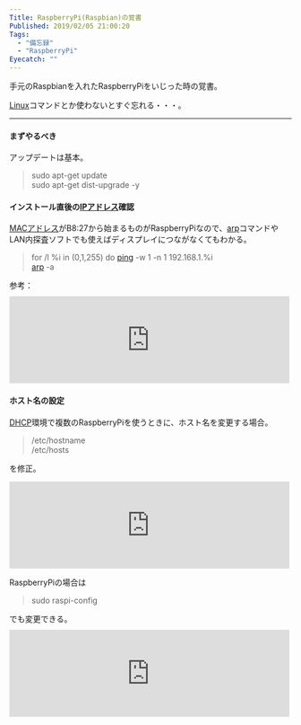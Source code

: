 ```yaml
---
Title: RaspberryPi(Raspbian)の覚書
Published: 2019/02/05 21:00:20
Tags:
  - "備忘録"
  - "RaspberryPi"
Eyecatch: ""
---
```

<p>手元のRaspbianを入れたRaspberryPiをいじった時の覚書。</p>

<p><a class="keyword" href="http://d.hatena.ne.jp/keyword/Linux">Linux</a>コマンドとか使わないとすぐ忘れる・・・。</p>

***

<h4>まずやるべき</h4>

<p>アップデートは基本。</p>

<blockquote><p>sudo apt-get update<br />
sudo apt-get dist-upgrade -y</p></blockquote>

<h4>インストール直後の<a class="keyword" href="http://d.hatena.ne.jp/keyword/IP%A5%A2%A5%C9%A5%EC%A5%B9">IPアドレス</a>確認</h4>

<p><a class="keyword" href="http://d.hatena.ne.jp/keyword/MAC%A5%A2%A5%C9%A5%EC%A5%B9">MACアドレス</a>がB8:27から始まるものがRaspberryPiなので、<a class="keyword" href="http://d.hatena.ne.jp/keyword/arp">arp</a>コマンドやLAN内探査ソフトでも使えばディスプレイにつながなくてもわかる。</p>

<blockquote><p>for /l %i in (0,1,255) do <a class="keyword" href="http://d.hatena.ne.jp/keyword/ping">ping</a> -w 1 -n 1 192.168.1.%i<br />
<a class="keyword" href="http://d.hatena.ne.jp/keyword/arp">arp</a> -a</p></blockquote>

<p>参考：<br />
<iframe src="https://hatenablog-parts.com/embed?url=https%3A%2F%2Fqiita.com%2Fxshell%2Fitems%2Faf4e2ef8d804cd29e38e" title="同じLAN内に接続したRaspberry PiのIPアドレスを調べる - Qiita" class="embed-card embed-webcard" scrolling="no" frameborder="0" style="display: block; width: 100%; height: 155px; max-width: 500px; margin: 10px 0px;"></iframe></p>

<h4>ホスト名の設定</h4>

<p><a class="keyword" href="http://d.hatena.ne.jp/keyword/DHCP">DHCP</a>環境で複数のRaspberryPiを使うときに、ホスト名を変更する場合。</p>

<blockquote><p> /etc/hostname<br />
/etc/hosts</p></blockquote>

<p>を修正。</p>

<p><iframe src="https://hatenablog-parts.com/embed?url=https%3A%2F%2Fwww.1ft-seabass.jp%2Fmemo%2F2015%2F04%2F21%2Fraspberry-pi-hostname-memo%2F" title="Raspberry Piにホスト名の設定をしたメモ" class="embed-card embed-webcard" scrolling="no" frameborder="0" style="display: block; width: 100%; height: 155px; max-width: 500px; margin: 10px 0px;"></iframe></p>

<p>RaspberryPiの場合は</p>

<blockquote><p>sudo raspi-config</p></blockquote>

<p>でも変更できる。<br />
<iframe src="https://hatenablog-parts.com/embed?url=https%3A%2F%2Fazriton.github.io%2F2016%2F11%2F22%2FRaspbian-Jessie-Lite%E3%81%AE%E5%88%9D%E6%9C%9F%E8%A8%AD%E5%AE%9A%2F" title="Raspbian Jessie Lite の 初期設定" class="embed-card embed-webcard" scrolling="no" frameborder="0" style="display: block; width: 100%; height: 155px; max-width: 500px; margin: 10px 0px;"></iframe></p>
